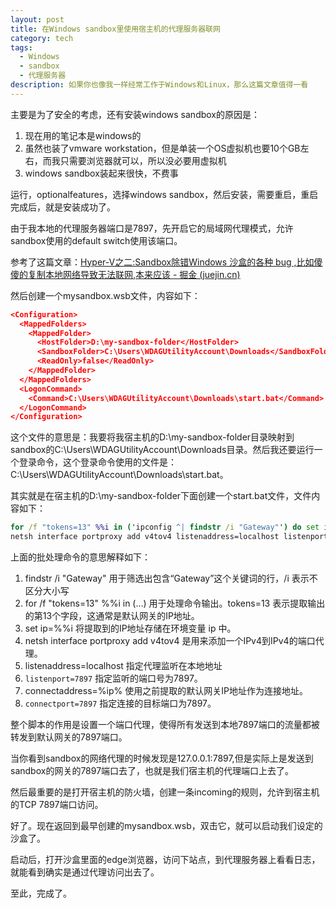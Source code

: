```yaml
---
layout: post
title: 在Windows sandbox里使用宿主机的代理服务器联网
category: tech
tags:
  - Windows
  - sandbox
  - 代理服务器
description: 如果你也像我一样经常工作于Windows和Linux，那么这篇文章值得一看
---
```


主要是为了安全的考虑，还有安装windows sandbox的原因是：
1.  现在用的笔记本是windows的
2. 虽然也装了vmware workstation，但是单装一个OS虚拟机也要10个GB左右，而我只需要浏览器就可以，所以没必要用虚拟机
3.  windows sandbox装起来很快，不费事

运行，optionalfeatures，选择windows sandbox，然后安装，需要重启，重启完成后，就是安装成功了。

由于我本地的代理服务器端口是7897，先开启它的局域网代理模式，允许sandbox使用的default switch使用该端口。

参考了这篇文章：[Hyper-V之二:Sandbox除错Windows 沙盒的各种 bug ,比如傻傻的复制本地网络导致无法联网,本来应该 - 掘金 (juejin.cn)](https://juejin.cn/post/7362057701792727076)

然后创建一个mysandbox.wsb文件，内容如下：
```json
<Configuration>
  <MappedFolders>
    <MappedFolder>
      <HostFolder>D:\my-sandbox-folder</HostFolder>
      <SandboxFolder>C:\Users\WDAGUtilityAccount\Downloads</SandboxFolder>
      <ReadOnly>false</ReadOnly>
    </MappedFolder>
  </MappedFolders>
  <LogonCommand>
    <Command>C:\Users\WDAGUtilityAccount\Downloads\start.bat</Command>
  </LogonCommand>
</Configuration>
```

这个文件的意思是：我要将我宿主机的D:\my-sandbox-folder目录映射到sandbox的C:\Users\WDAGUtilityAccount\Downloads目录。然后我还要运行一个登录命令，这个登录命令使用的文件是：C:\Users\WDAGUtilityAccount\Downloads\start.bat。

其实就是在宿主机的D:\my-sandbox-folder下面创建一个start.bat文件，文件内容如下：
```bat
for /f "tokens=13" %%i in ('ipconfig ^| findstr /i "Gateway"') do set ip=%%i
netsh interface portproxy add v4tov4 listenaddress=localhost listenport=7897 connectaddress=%ip% connectport=7897
```

上面的批处理命令的意思解释如下：

1. findstr /i "Gateway" 用于筛选出包含“Gateway”这个关键词的行，/i 表示不区分大小写
2. for /f "tokens=13" %%i in (...) 用于处理命令输出。tokens=13 表示提取输出的第13个字段，这通常是默认网关的IP地址。
3. set ip=%%i 将提取到的IP地址存储在环境变量 ip 中。
4. netsh interface portproxy add v4tov4 是用来添加一个IPv4到IPv4的端口代理。
5. listenaddress=localhost 指定代理监听在本地地址
6. `listenport=7897` 指定监听的端口号为7897。
7. connectaddress=%ip% 使用之前提取的默认网关IP地址作为连接地址。
8. `connectport=7897` 指定连接的目标端口为7897。

整个脚本的作用是设置一个端口代理，使得所有发送到本地7897端口的流量都被转发到默认网关的7897端口。

当你看到sandbox的网络代理的时候发现是127.0.0.1:7897,但是实际上是发送到sandbox的网关的7897端口去了，也就是我们宿主机的代理端口上去了。

然后最重要的是打开宿主机的防火墙，创建一条incoming的规则，允许到宿主机的TCP 7897端口访问。

好了。现在返回到最早创建的mysandbox.wsb，双击它，就可以启动我们设定的沙盒了。

启动后，打开沙盒里面的edge浏览器，访问下站点，到代理服务器上看看日志，就能看到确实是通过代理访问出去了。

至此，完成了。




